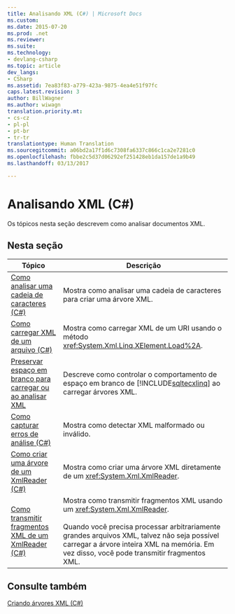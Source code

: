 ```yaml
---
title: Analisando XML (C#) | Microsoft Docs
ms.custom: 
ms.date: 2015-07-20
ms.prod: .net
ms.reviewer: 
ms.suite: 
ms.technology:
- devlang-csharp
ms.topic: article
dev_langs:
- CSharp
ms.assetid: 7ea83f83-a779-423a-9875-4ea4e51f97fc
caps.latest.revision: 3
author: BillWagner
ms.author: wiwagn
translation.priority.mt:
- cs-cz
- pl-pl
- pt-br
- tr-tr
translationtype: Human Translation
ms.sourcegitcommit: a06bd2a17f1d6c7308fa6337c866c1ca2e7281c0
ms.openlocfilehash: fbbe2c5d37d06292ef251428eb1da157de1a9b49
ms.lasthandoff: 03/13/2017

---
```

# <a name="parsing-xml-c"></a>Analisando XML (C#)
Os tópicos nesta seção descrevem como analisar documentos XML.  
  
## <a name="in-this-section"></a>Nesta seção  
  
|Tópico|Descrição|  
|-----------|-----------------|  
|[Como analisar uma cadeia de caracteres (C#)](../../../../csharp/programming-guide/concepts/linq/how-to-parse-a-string.md)|Mostra como analisar uma cadeia de caracteres para criar uma árvore XML.|  
|[Como carregar XML de um arquivo (C#)](../../../../csharp/programming-guide/concepts/linq/how-to-load-xml-from-a-file.md)|Mostra como carregar XML de um URI usando o método <xref:System.Xml.Linq.XElement.Load%2A>.|  
|[Preservar espaço em branco para carregar ou ao analisar XML](../../../../csharp/programming-guide/concepts/linq/preserving-white-space-while-loading-or-parsing-xml1.md)|Descreve como controlar o comportamento de espaço em branco de [!INCLUDE[sqltecxlinq](../../../../csharp/programming-guide/concepts/linq/includes/sqltecxlinq_md.md)] ao carregar árvores XML.|  
|[Como capturar erros de análise (C#)](../../../../csharp/programming-guide/concepts/linq/how-to-catch-parsing-errors.md)|Mostra como detectar XML malformado ou inválido.|  
|[Como criar uma árvore de um XmlReader (C#)](../../../../csharp/programming-guide/concepts/linq/how-to-create-a-tree-from-an-xmlreader.md)|Mostra como criar uma árvore XML diretamente de um <xref:System.Xml.XmlReader>.|  
|[Como transmitir fragmentos XML de um XmlReader (C#)](../../../../csharp/programming-guide/concepts/linq/how-to-stream-xml-fragments-from-an-xmlreader.md)|Mostra como transmitir fragmentos XML usando um <xref:System.Xml.XmlReader>.<br /><br /> Quando você precisa processar arbitrariamente grandes arquivos XML, talvez não seja possível carregar a árvore inteira XML na memória. Em vez disso, você pode transmitir fragmentos XML.|  
  
## <a name="see-also"></a>Consulte também  
 [Criando árvores XML (C#)](../../../../csharp/programming-guide/concepts/linq/creating-xml-trees.md)
